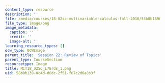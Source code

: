```yaml
---
content_type: resource
description: ''
file: /media/courses/18-02sc-multivariable-calculus-fall-2010/58b8b1390c4dd6dc2f51f87c2d6a8b3f_MIT18_02SC_L7Brds_1.png
file_type: image/png
image_metadata:
  caption: ''
  credit: ''
  image-alt: ''
learning_resource_types: []
ocw_type: OCWImage
parent_title: 'Session 22: Review of Topics'
parent_type: CourseSection
resourcetype: Image
title: MIT18_02SC_L7Brds_1.png
uid: 58b8b139-0c4d-d6dc-2f51-f87c2d6a8b3f
---
```

